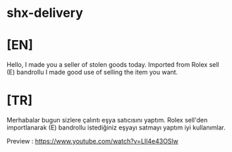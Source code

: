 # shx-delivery

# [EN] 

Hello, I made you a seller of stolen goods today. Imported from Rolex sell (E) bandrollu I made good use of selling the item you want.


# [TR]

Merhabalar bugun sizlere çalıntı eşya satıcısını yaptım. Rolex sell'den importlanarak (E) bandrollu istediğiniz eşyayı satmayı yaptım iyi kullanımlar.

Preview : https://www.youtube.com/watch?v=LIl4e43OSlw
